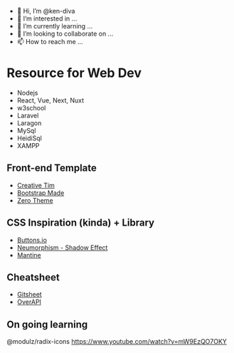 - 👋 Hi, I’m @ken-diva
- 👀 I’m interested in ...
- 🌱 I’m currently learning ...
- 💞️ I’m looking to collaborate on ...
- 📫 How to reach me ...

<!---
ken-diva/ken-diva is a ✨ special ✨ repository because its `README.md` (this file) appears on your GitHub profile.
You can click the Preview link to take a look at your changes.
--->

# Resource for Web Dev

- Nodejs
- React, Vue, Next, Nuxt
- w3school
- Laravel
- Laragon
- MySql
- HeidiSql
- XAMPP

## Front-end Template

- [Creative Tim](https://www.creative-tim.com/)
- [Bootstrap Made](https://bootstrapmade.com/)
- [Zero Theme](https://www.zerotheme.com/)

## CSS Inspiration (kinda) + Library

- [Buttons.io](https://cssbuttons.io/)
- [Neumorphism - Shadow Effect](https://neumorphism.io)
- [Mantine](https://mantine.dev/)

## Cheatsheet
 
- [Gitsheet](https://gitsheet.wtf/)
- [OverAPI](https://overapi.com/)

## On going learning

@modulz/radix-icons
https://www.youtube.com/watch?v=mW9EzQO7OKY
